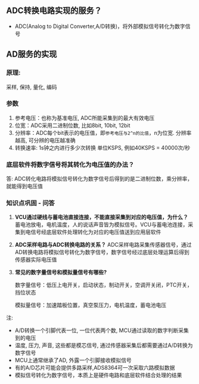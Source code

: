 ## ADC转换电路实现的服务？

- ADC(Analog to Digital Converter,A/D转换)，将外部模拟信号转化为数字信号

## AD服务的实现

### 原理:

采样, 保持, 量化, 编码

### 参数

1. 参考电压：也称为基准电压, ADC所能采集到的最大有效电压
2. 位宽：ADC采用二进制位数, 比如8bit, 10bit, 12bit
3. 分辨率：ADC每个bit表示的电压值，即`参考电压与2^n的比值`，n为位宽. 分辨率越高, 可分辨的电压越准确
4. 转换速率: 1s钟之内进行多少次转换  单位KSPS, 例如40KSPS = 40000次/秒

### 底层软件将数字信号将其转化为电压值的办法？

答: ADC转化电路将模拟信号转化为数字信号后得到的是二进制位数，乘分辨率，就能得到电压值

### 知识点巩固 - 问答

1. **VCU通过硬线与蓄电池直接连接，不能直接采集到对应的电压值，为什么？**
   蓄电池放电，电机温度，人的说话声音皆为模拟信号。VCU与蓄电池连接，采集到电信号经底层软件处理转化为对应的电压值送到应用层软件

2. **ADC采样电路与ADC转换电路的关系？**
   ADC采样电路采集传感器信号，通过AD转换电路将模拟信号转化为数字信号，数字信号经过底层处理运算后得到传感器实际电压值

3. **常见的数字量信号和模拟量信号有哪些?**

   数字量信号：低压上电开关，启动状态，制动开关，空调开关闭，PTC开关，挡位状态

   模拟量信号：加速踏板位置，真空泵压力，电机温度，蓄电池电压

注:

- A/D转换一个引脚代表一位, 一位代表两个数, MCU通过读取的数字判断采集到的电压
- 温度, 压力, 声音, 这些都是模芯信号, 通过传感器采集后都需要通过A/D转换为数字信号
- MCU上通常继承了AD, 外露一个引脚接收模拟信号
- 有的A/D芯片可能会提供多路采样,ADS8364可一次采取六路模拟数据
- 模拟信号转化为数字信号，本质上是硬件电路和底层软件结合处理的结果

